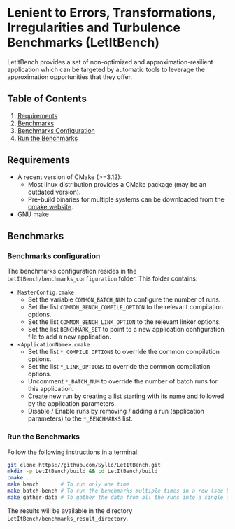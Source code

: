 Lenient to Errors, Transformations, Irregularities and Turbulence Benchmarks (LetItBench)
=========================================================================================

LetItBench provides a set of non-optimized and approximation-resilient application which can be targeted by automatic tools to leverage the approximation
opportunities that they offer.

Table of Contents
-----------------

1. [Requirements](#requirements)
1. [Benchmarks](#benchmarks)
  1. [Benchmarks Configuration](#benchmarks-configuration)
  1. [Run the Benchmarks](#run-the-benchmarks)

Requirements
------------

- A recent version of CMake (>=3.12):
  - Most linux distribution provides a CMake package (may be an outdated version).
  - Pre-build binaries for multiple systems can be downloaded from the [cmake website](https://cmake.org/download/).
- GNU make

Benchmarks
----------

### Benchmarks configuration

The benchmarks configuration resides in the `LetItBench/benchmarks_configuration` folder.
This folder contains:

- `MasterConfig.cmake`
  - Set the variable `COMMON_BATCH_NUM` to configure the number of runs.
  - Set the list `COMMON_BENCH_COMPILE_OPTION` to the relevant compilation options.
  - Set the list `COMMON_BENCH_LINK_OPTION` to the relevant linker options.
  - Set the list `BENCHMARK_SET` to point to a new application configuration file to add a new application.
- `<ApplicationName>.cmake`
  - Set the list `*_COMPILE_OPTIONS` to override the common compilation options.
  - Set the list `*_LINK_OPTIONS` to override the common compilation options.
  - Uncomment `*_BATCH_NUM` to override the number of batch runs for this application.
  - Create new run by creating a list starting with its name and followed by the application parameters.
  - Disable / Enable runs by removing / adding a run (application parameters) to the `*_BENCHMARKS` list.

### Run the Benchmarks

Follow the following instructions in a terminal:

```bash
git clone https://github.com/Syllo/LetItBench.git
mkdir -p LetItBench/build && cd LetItBench/build
cmake ..
make bench       # To run only one time
make batch-bench # To run the benchmarks multiple times in a row (see BATCH_NUM in Configuration)
make gather-data # To gather the data from all the runs into a single file
```

The results will be available in the directory `LetItBench/benchmarks_result_directory`.
